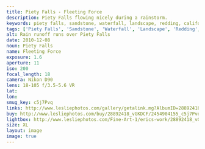 ```yaml
---
title: Piety Falls - Fleeting Force
description: Piety Falls flowing nicely during a rainstorm.
keywords: piety falls, sandstone, waterfall, landscape, redding, california
tags: ['Piety Falls', 'Sandstone', 'Waterfall', 'Landscape', 'Redding', 'California']
alt: Rain runoff runs over Piety Falls
date: 2010-12-08
noun: Piety Falls
name: Fleeting Force
exposure: 1.6
aperture: 11
iso: 200
focal_length: 18
camera: Nikon D90
lens: 18-105 f/3.5-5.6 VR
lat: 
lon: 
smug_key: c5j7Pvq
links: http://www.lesliephotos.com/gallery/getalink.mg?AlbumID=28892418&AlbumKey=vGKDCF&ImageID=2454904155&ImageKey=c5j7Pvq&how=forum&Page=1
buy: http://www.lesliephotos.com/buy/28892418_vGKDCF/2454904155_c5j7Pvq/
lightbox: http://www.lesliephotos.com/Fine-Art-1/erics-work/28892418_vGKDCF#!i=2454904155&k=c5j7Pvq&lb=1&s=A
size: XL
layout: image
image: true
---
```

